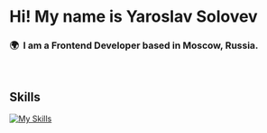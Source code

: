 # Hi! My name is Yaroslav Solovev

### 🌍  I am a Frontend Developer based in Moscow, Russia.

<br/>

## Skills

[![My Skills](https://skillicons.dev/icons?i=html,css,js,react,git,github)](https://skillicons.dev)
